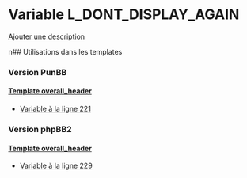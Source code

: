 # Variable L_DONT_DISPLAY_AGAIN
[Ajouter une description](https://fa-tvars.appspot.com/L_DONT_DISPLAY_AGAIN)

n## Utilisations dans les templates

### Version PunBB

#### [Template overall_header](punbb/overall_header.md)
* [Variable à la ligne 221](../punbb/overall_header.tpl#L221)

### Version phpBB2

#### [Template overall_header](subsilver/overall_header.md)
* [Variable à la ligne 229](../subsilver/overall_header.tpl#L229)